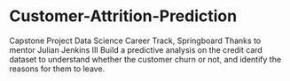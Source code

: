 # Customer-Attrition-Prediction

Capstone Project
Data Science Career Track, Springboard
Thanks to mentor Julian Jenkins III
Build a predictive analysis on the credit card dataset to understand whether
the customer churn or not, and identify the reasons for them to leave.
